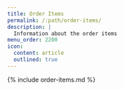 ```yaml
---
title: Order Items
permalink: /:path/order-items/
description: |
  Information about the order items
menu_order: 2200
icon:
  content: article
  outlined: true
---
```


{% include order-items.md %}
